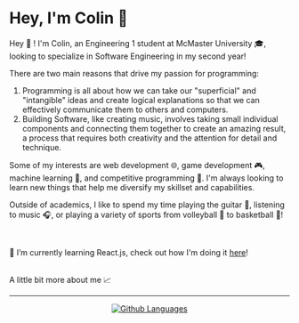 # Hey, I'm Colin 👋

Hey 👋 ! I'm Colin, an Engineering 1 student at McMaster University 🎓, looking to specialize in Software Engineering in my second year!

There are two main reasons that drive my passion for programming:

1. Programming is all about how we can take our "superficial" and "intangible" ideas and create logical explanations so that we can effectively communicate them to others and computers.
2. Building Software, like creating music, involves taking small individual components and connecting them together to create an amazing result, a process that requires both creativity and the attention for detail and technique.

Some of my interests are web development 🌐, game development 🎮, machine learning 🧠, and competitive programming 🎯. I'm always looking to learn new things that help me diversify my skillset and capabilities.

Outside of academics, I like to spend my time playing the guitar 🎸, listening to music 🎧, or playing a variety of sports from volleyball 🏐 to basketball 🏀!

<br>

🌱 I’m currently learning React.js, check out how I'm doing it [here](https://github.com/colinchambachan/chess-board-visualizer)! 

<br>
A little bit more about me 📈

---
<div align="center">

[![Github Languages](https://github-readme-stats.vercel.app/api/top-langs/?username=colinchambachan&layout=compact)](https://github.com/colinchambachan/colinchambachan)

</div>
<!--
**colinchambachan/colinchambachan** is a ✨ _special_ ✨ repository because its `README.md` (this file) appears on your GitHub profile.

Here are some ideas to get you started:

- 🔭 I’m currently working on ...
- 🌱 I’m currently learning ...
- 👯 I’m looking to collaborate on ...
- 🤔 I’m looking for help with ...
- 💬 Ask me about ...
- 📫 How to reach me: ...
- 😄 Pronouns: ...
- ⚡ Fun fact: ...
-->
